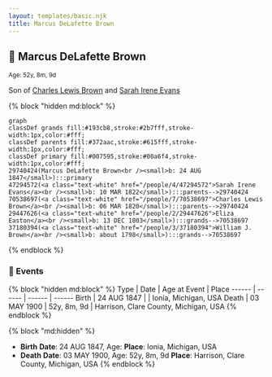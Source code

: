 ```yaml
---
layout: templates/basic.njk
title: Marcus DeLafette Brown
---
```

## 🔵 Marcus DeLafette Brown
<small>Age: 52y, 8m, 9d</small>

Son of [Charles Lewis Brown](/people/7/70538697) and [Sarah Irene Evans](/people/4/47294572)

{% block "hidden md:block" %}
```mermaid
graph
classDef grands fill:#193cb8,stroke:#2b7fff,stroke-width:1px,color:#fff;
classDef parents fill:#372aac,stroke:#615fff,stroke-width:1px,color:#fff;
classDef primary fill:#007595,stroke:#00a6f4,stroke-width:1px,color:#fff;
29740424(Marcus DeLafette Brown<br /><small>b: 24 AUG 1847</small>):::primary
47294572(<a class="text-white" href="/people/4/47294572">Sarah Irene Evans</a><br /><small>b: 10 MAR 1822</small>):::parents-->29740424
70538697(<a class="text-white" href="/people/7/70538697">Charles Lewis Brown</a><br /><small>b: 06 MAR 1820</small>):::parents-->29740424
29447626(<a class="text-white" href="/people/2/29447626">Eliza Easton</a><br /><small>b: 13 DEC 1803</small>):::grands-->70538697
37180394(<a class="text-white" href="/people/3/37180394">William J. Brown</a><br /><small>b: about 1798</small>):::grands-->70538697
```
{% endblock %}

### 📆 Events

{% block "hidden md:block" %}
Type | Date | Age at Event | Place
------ | ------ | ------ | ------
Birth | 24 AUG 1847 |  | Ionia, Michigan, USA
Death | 03 MAY 1900 | 52y, 8m, 9d | Harrison, Clare County, Michigan, USA
{% endblock %}

{% block "md:hidden" %}
- **Birth**
**Date**: 24 AUG 1847, Age:
**Place**: Ionia, Michigan, USA
- **Death**
**Date**: 03 MAY 1900, Age: 52y, 8m, 9d
**Place**: Harrison, Clare County, Michigan, USA
{% endblock %}
